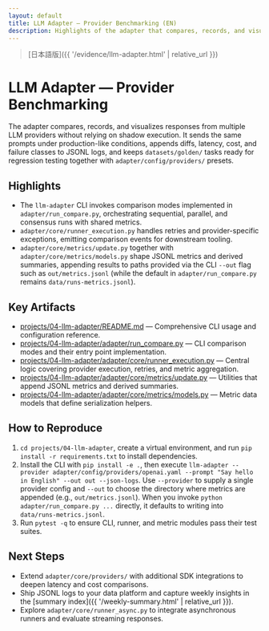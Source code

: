 ```yaml
---
layout: default
title: LLM Adapter — Provider Benchmarking (EN)
description: Highlights of the adapter that compares, records, and visualizes multi-provider LLM responses
---
```


> [日本語版]({{ '/evidence/llm-adapter.html' | relative_url }})

# LLM Adapter — Provider Benchmarking

The adapter compares, records, and visualizes responses from multiple LLM providers without relying on shadow execution. It sends
the same prompts under production-like conditions, appends diffs, latency, cost, and failure classes to JSONL logs, and keeps
`datasets/golden/` tasks ready for regression testing together with `adapter/config/providers/` presets.

## Highlights

- The `llm-adapter` CLI invokes comparison modes implemented in `adapter/run_compare.py`, orchestrating sequential, parallel, and consensus runs with shared metrics.
- `adapter/core/runner_execution.py` handles retries and provider-specific exceptions, emitting comparison events for downstream tooling.
- `adapter/core/metrics/update.py` together with `adapter/core/metrics/models.py` shape JSONL metrics and derived summaries, appending results to paths provided via the CLI `--out` flag such as `out/metrics.jsonl` (while the default in `adapter/run_compare.py` remains `data/runs-metrics.jsonl`).

## Key Artifacts

- [projects/04-llm-adapter/README.md](../../projects/04-llm-adapter/README.md) — Comprehensive CLI usage and configuration reference.
- [projects/04-llm-adapter/adapter/run_compare.py](../../projects/04-llm-adapter/adapter/run_compare.py) — CLI comparison modes and their entry point implementation.
- [projects/04-llm-adapter/adapter/core/runner_execution.py](../../projects/04-llm-adapter/adapter/core/runner_execution.py) — Central logic covering provider execution, retries, and metric aggregation.
- [projects/04-llm-adapter/adapter/core/metrics/update.py](../../projects/04-llm-adapter/adapter/core/metrics/update.py) — Utilities that append JSONL metrics and derived summaries.
- [projects/04-llm-adapter/adapter/core/metrics/models.py](../../projects/04-llm-adapter/adapter/core/metrics/models.py) — Metric data models that define serialization helpers.

## How to Reproduce

1. `cd projects/04-llm-adapter`, create a virtual environment, and run `pip install -r requirements.txt` to install dependencies.
2. Install the CLI with `pip install -e .`, then execute `llm-adapter --provider adapter/config/providers/openai.yaml --prompt "Say hello in English" --out out --json-logs`. Use `--provider` to supply a single provider config and `--out` to choose the directory where metrics are appended (e.g., `out/metrics.jsonl`). When you invoke `python adapter/run_compare.py ...` directly, it defaults to writing into `data/runs-metrics.jsonl`.
3. Run `pytest -q` to ensure CLI, runner, and metric modules pass their test suites.

## Next Steps

- Extend `adapter/core/providers/` with additional SDK integrations to deepen latency and cost comparisons.
- Ship JSONL logs to your data platform and capture weekly insights in the [summary index]({{ '/weekly-summary.html' | relative_url }}).
- Explore `adapter/core/runner_async.py` to integrate asynchronous runners and evaluate streaming responses.

